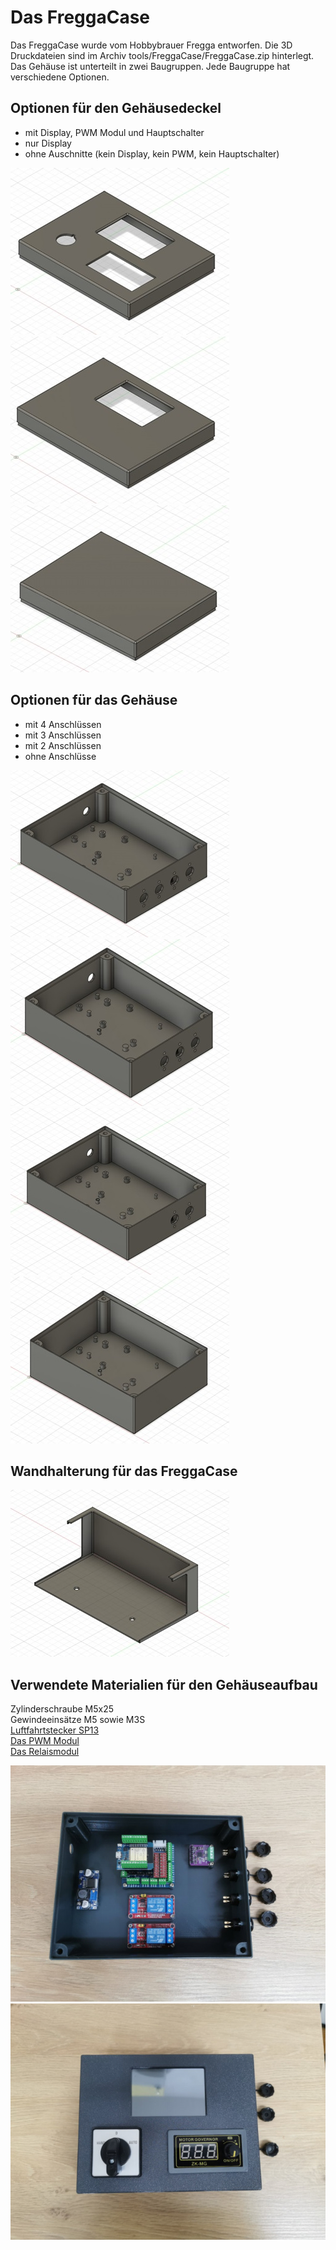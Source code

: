 # Das FreggaCase

Das FreggaCase wurde vom Hobbybrauer Fregga entworfen. Die 3D Druckdateien sind im Archiv tools/FreggaCase/FreggaCase.zip hinterlegt.\
Das Gehäuse ist unterteilt in zwei Baugruppen. Jede Baugruppe hat verschiedene Optionen.

## Optionen für den Gehäusedeckel

* mit Display, PWM Modul und Hauptschalter
* nur Display
* ohne Auschnitte (kein Display, kein PWM, kein Hauptschalter)

![FreggaCase](/docs/img/Fregga_Deckel_voll.jpg)
![FreggaCase](/docs/img/FreggaCase_Deckel_Display.jpg)
![FreggaCase](/docs/img/FreggaCase_Deckel_ohne.jpg)

## Optionen für das Gehäuse

* mit 4 Anschlüssen
* mit 3 Anschlüssen
* mit 2 Anschlüssen
* ohne Anschlüsse

![FreggaCase](/docs/img/FreggaCase_Unterteil_voll.jpg)
![FreggaCase](/docs/img/FreggaCase_Unterteil_drei.jpg)\
![FreggaCase](/docs/img/FreggaCase_Unterteil_zwei.jpg)
![FreggaCase](/docs/img/FreggaCase_Unterteil_ohne.jpg)

## Wandhalterung für das FreggaCase

![FreggaCase](/docs/img/FreggaCase_Wandhalterung.jpg)

## Verwendete Materialien für den Gehäuseaufbau

Zylinderschraube M5x25\
Gewindeeinsätze M5 sowie M3S\
[Luftfahrtstecker SP13](https://www.amazon.de/Anschlussstecker-Luftfahrtstecker-wasserdichte-Sto%C3%9Fverbinder-Au%C3%9Fenlampen/dp/B0B6B6H27L/ref=sr_1_21?crid=30CZ33B7CJLY3&dib=eyJ2IjoiMSJ9.Jfzt-kvFhs9kL5qFCb5wUNWmk2NrGFhgRKnal0OardiJ6pmt9lv8FYYSR-vM_4JhK55vKwoyakt7y9-6ltCzbzHtrOT7ceV7gVA9-DIgMesCxzpp4IRGFJ6KNXE3y1fw-jR9DeeLFE9kgv8MZtEKyA.YooKp7XlBYJe27--r9tj5MnV8dewdtxNksmMoxO1_1Y&dib_tag=se&keywords=luftfahrtstecker+sp13&qid=1705302837&sprefix=luftfahrtstecker+sp%2Caps%2C362&sr=8-21)\
[Das PWM Modul](https://www.amazon.de/dp/B0B7X6Z34Z/?coliid=I1KLJXGJL47O5M&colid=I7GQB171JGLX&psc=1&ref_=cm_sw_r_cp_ud_lstpd_56603DDHC44WFNJ0BFM4)\
[Das Relaismodul](https://www.amazon.de/dp/B07PY7LF9Z/?coliid=IHJD818Z5259W&colid=I7GQB171JGLX&psc=1&ref_=cm_sw_r_cp_ud_lstpd_J3D8XGQB34CH8FXPD06G)

![FreggaCase](/docs/img/Fregga-1.jpg)
![FreggaCase](/docs/img/Fregga-2.jpg)
